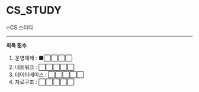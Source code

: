 # CS_STUDY
🔥CS 스터디

---

**회독 횟수**

1. 운영체제      : ⬛⬜⬜⬜⬜
2. 네트워크      : ⬜⬜⬜⬜⬜
3. 데이터베이스  : ⬜⬜⬜⬜⬜
4. 자료구조      : ⬜⬜⬜⬜⬜
